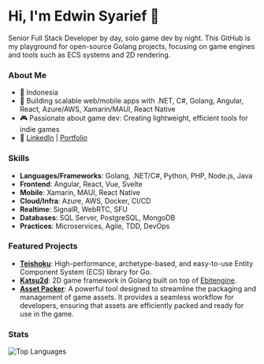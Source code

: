 # Hi, I'm Edwin Syarief 👋

Senior Full Stack Developer by day, solo game dev by night. This GitHub is my playground for open-source Golang projects, focusing on game engines and tools such as ECS systems and 2D rendering.

### About Me

- 📍 Indonesia
- 💼 Building scalable web/mobile apps with .NET, C#, Golang, Angular, React, Azure/AWS, Xamarin/MAUI, React Native
- 🎮 Passionate about game dev: Creating lightweight, efficient tools for indie games
- 🔗 [LinkedIn](https://linkedin.com/in/edwinsyarief) | [Portfolio](https://edwinsyarief.github.io)

### Skills

- **Languages/Frameworks**: Golang, .NET/C#, Python, PHP, Node.js, Java
- **Frontend**: Angular, React, Vue, Svelte
- **Mobile**: Xamarin, MAUI, React Native
- **Cloud/Infra**: Azure, AWS, Docker, CI/CD
- **Realtime**: SignalR, WebRTC, SFU
- **Databases**: SQL Server, PostgreSQL, MongoDB
- **Practices**: Microservices, Agile, TDD, DevOps

### Featured Projects

- **[Teishoku](https://github.com/edwinsyarief/teishoku)**: High-performance, archetype-based, and easy-to-use Entity Component System (ECS) library for Go.
- **[Katsu2d](https://github.com/edwinsyarief/katsu2d)**: 2D game framework in Golang built on top of [Ebitengine](https://ebitengine.org/).
- **[Asset Packer](https://github.com/edwinsyarief/assetpacker)**: A powerful tool designed to streamline the packaging and management of game assets. It provides a seamless workflow for developers, ensuring that assets are efficiently packed and ready for use in the game.

### Stats

<!--![GitHub Stats](https://github-readme-stats.vercel.app/api?username=edwinsyarief&show_icons=true&theme=dracula&hide_border=true&hide=stars,commits,prs,issues,contribs)-->
![Top Languages](https://github-readme-stats.vercel.app/api/top-langs/?username=edwinsyarief&layout=compact&theme=dracula&hide_border=true)

